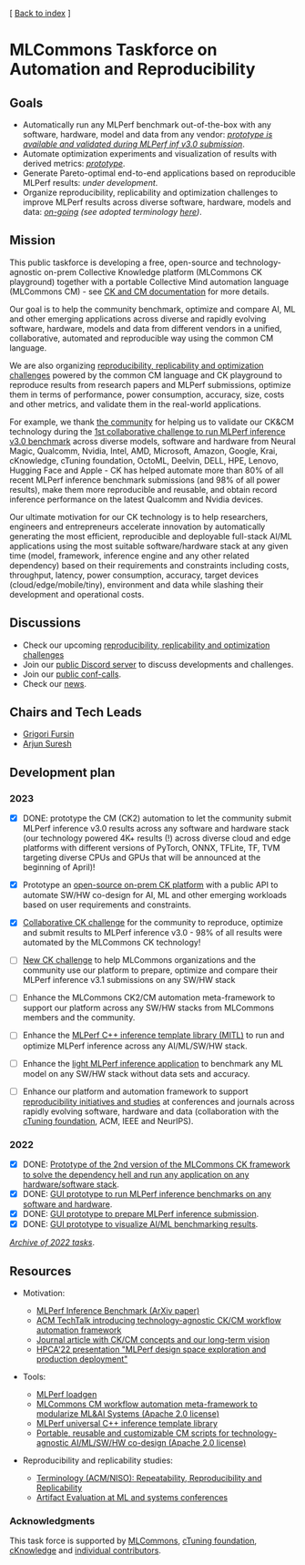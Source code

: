 [ [Back to index](README.md) ]

# MLCommons Taskforce on Automation and Reproducibility

## Goals

* Automatically run any MLPerf benchmark out-of-the-box with any software, hardware, model and data from any vendor: 
  *[prototype is available and validated during MLPerf inf v3.0 submission](../cm-mlops/challenge/optimize-mlperf-inference-v3.1-2023/README.md)*.
* Automate optimization experiments and visualization of results with derived metrics: *[prototype](https://cknowledge.org/mlcommons-inference-gui)*.
* Generate Pareto-optimal end-to-end applications based on reproducible MLPerf results: *under development*.
* Organize reproducibility, replicability and optimization challenges to improve MLPerf results across diverse software, hardware, models and data: 
  *[on-going](https://github.com/mlcommons/ck/tree/master/cm-mlops/challenge) 
  (see adopted terminology [here](artifact-evaluation/faq.md#what-is-the-difference-between-repeatability-reproducibility-and-replicability))*.


## Mission

This public taskforce is developing a free, open-source and technology-agnostic on-prem 
Collective Knowledge platform (MLCommons CK playground)
together with a portable Collective Mind automation language (MLCommons CM) - see [CK and CM documentation](README.md) 
for more details.

Our goal is to help the community benchmark, optimize and compare AI, ML and other emerging applications
across diverse and rapidly evolving software, hardware, models and data from different vendors
in a unified, collaborative, automated and reproducible way using the common CM language.

We are also organizing [reproducibility, replicability and optimization challenges](https://access.cknowledge.org/playground/?action=challenges)
powered by the common CM language and CK playground to reproduce results from research papers and MLPerf submissions, 
optimize them in terms of  performance, power consumption, accuracy, size, costs and other metrics, 
and validate them in the real-world applications.

For example, we thank [the community](https://access.cknowledge.org/playground/?action=contributors) for helping us to validate our CK&CM technology
during the [1st collaborative challenge to run MLPerf inference v3.0 benchmark](https://access.cknowledge.org/playground/?action=challenges&name=optimize-mlperf-inference-v3.0-2023)
across diverse models, software and hardware from Neural Magic, Qualcomm, Nvidia, Intel, AMD, Microsoft, Amazon, Google,
Krai, cKnowledge, cTuning foundation, OctoML, Deelvin, DELL, HPE, Lenovo, Hugging Face and Apple - 
CK has helped automate more than 80% of all recent MLPerf inference benchmark submissions 
(and 98% of all power results), make them more reproducible and reusable,
and obtain record inference performance on the latest Qualcomm and Nvidia devices.

Our ultimate motivation for our CK technology is to help researchers, engineers and entrepreneurs 
accelerate innovation by automatically generating the most efficient, reproducible and deployable 
full-stack AI/ML applications using the most suitable software/hardware stack 
at any given time (model, framework, inference engine and any other related dependency) 
based on their requirements and constraints including costs, throughput, latency, power consumption, accuracy, target devices (cloud/edge/mobile/tiny), 
environment and data while slashing their development and operational costs.

## Discussions

* Check our upcoming [reproducibility, replicability and optimization challenges](https://access.cknowledge.org/playground/?action=challenges)
* Join our [public Discord server](https://discord.gg/JjWNWXKxwT) to discuss developments and challenges.
* Join our [public conf-calls](https://docs.google.com/document/d/1zMNK1m_LhWm6jimZK6YE05hu4VH9usdbKJ3nBy-ZPAw).
* Check our [news](news.md).

## Chairs and Tech Leads

* [Grigori Fursin](https://cKnowledge.org/gfursin)
* [Arjun Suresh](https://www.linkedin.com/in/arjunsuresh) 

## Development plan

### 2023

- [x] DONE: prototype the CM (CK2) automation to let the community submit MLPerf inference v3.0 results across any software and hardware stack 
      (our technology powered 4K+ results (!) across diverse cloud and edge platforms with different versions of PyTorch, ONNX, TFLite, TF, TVM targeting diverse CPUs and GPUs 
      that will be announced at the beginning of April)!
- [x] Prototype an [open-source on-prem CK platform](https://github.com/mlcommons/ck/tree/master/platform) 
      with a public API to automate SW/HW co-design for AI, ML and other emerging workloads based on user requirements and constraints.
- [x] [Collaborative CK challenge](https://access.cknowledge.org/playground/?action=challenges&name=optimize-mlperf-inference-v3.0-2023) 
      for the community to reproduce, optimize and submit results to MLPerf inference v3.0
      - 98% of all results were automated by the MLCommons CK technology!
- [ ] [New CK challenge](https://access.cknowledge.org/playground/?action=challenges&name=optimize-mlperf-inference-v3.1-2023) 
      to help MLCommons organizations and the community use our platform to prepare, optimize and compare their MLPerf inference v3.1 submissions on any SW/HW stack
- [ ] Enhance the MLCommons CK2/CM automation meta-framework to support our platform across any SW/HW stacks from MLCommons members and the community.
- [ ] Enhance the [MLPerf C++ inference template library (MITL)](https://github.com/mlcommons/ck/tree/master/cm-mlops/script/app-mlperf-inference-cpp) 
      to run and optimize MLPerf inference across any AI/ML/SW/HW stack.
- [ ] Enhance the [light MLPerf inference application](https://github.com/mlcommons/ck/tree/master/cm-mlops/script/app-mlperf-inference-cpp) 
      to benchmark any ML model on any SW/HW stack without data sets and accuracy.
- [ ] Enhance our platform and automation framework to support [reproducibility initiatives and studies](https://cTuning.org/ae) at conferences and journals 
      across rapidly evolving software, hardware and data (collaboration with the [cTuning foundation](https://cTuning.org), ACM, IEEE and NeurIPS).


### 2022

- [x] DONE: [Prototype of the 2nd version of the MLCommons CK framework to solve the dependency hell and run any application on any hardware/software stack](https://github.com/mlcommons/ck).
- [x] DONE: [GUI prototype to run MLPerf inference benchmarks on any software and hardware](https://cknowledge.org/mlperf-inference-gui).
- [x] DONE: [GUI prototype to prepare MLPerf inference submission](https://cknowledge.org/mlperf-inference-submission-gui).
- [x] DONE: [GUI prototype to visualize AI/ML benchmarking results](https://cKnowledge.org/cm-gui-graph).

[*Archive of 2022 tasks*](archive/taskforce-2022.md).


## Resources

* Motivation:
  * [MLPerf Inference Benchmark (ArXiv paper)](https://arxiv.org/abs/1911.02549)
  * [ACM TechTalk introducing technology-agnostic CK/CM workflow automation framework](https://www.youtube.com/watch?v=7zpeIVwICa4)
  * [Journal article with CK/CM concepts and our long-term vision](https://arxiv.org/pdf/2011.01149.pdf)
  * [HPCA'22 presentation "MLPerf design space exploration and production deployment"](https://doi.org/10.5281/zenodo.6475385)

* Tools:
  * [MLPerf loadgen](https://github.com/mlcommons/inference/tree/master/loadgen)
  * [MLCommons CM workflow automation meta-framework to modularize ML&AI Systems (Apache 2.0 license)](https://github.com/mlcommons/ck)
  * [MLPerf universal C++ inference template library](https://github.com/mlcommons/ck/tree/master/cm-mlops/script/app-mlperf-inference-cpp)
  * [Portable, reusable and customizable CM scripts for technology-agnostic AI/ML/SW/HW co-design  (Apache 2.0 license)](https://github.com/mlcommons/ck/tree/master/cm-mlops/script)

* Reproducibility and replicability studies:
  * [Terminology (ACM/NISO): Repeatability, Reproducibility and Replicability](artifact-evaluation/faq.md#what-is-the-difference-between-repeatability-reproducibility-and-replicability)
  * [Artifact Evaluation at ML and systems conferences](https://cTuning.org/ae)

### Acknowledgments

This task force is supported by [MLCommons](https://mlcommons.org), [cTuning foundation](https://cTuning.org),
[cKnowledge](https://cKnowledge.org) and [individual contributors](https://github.com/mlcommons/ck/blob/master/CONTRIBUTING.md).
